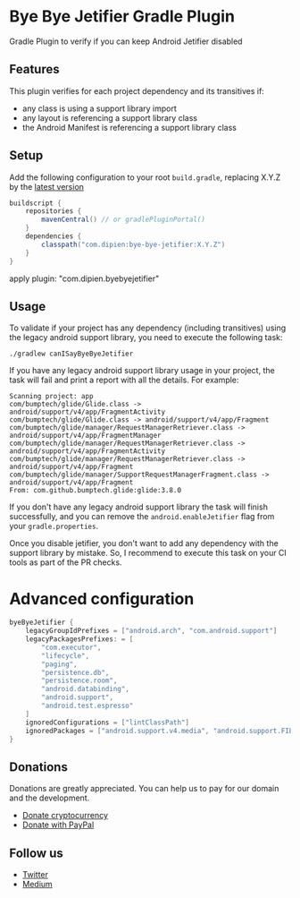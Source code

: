 # Bye Bye Jetifier Gradle Plugin
Gradle Plugin to verify if you can keep Android Jetifier disabled

## Features
This plugin verifies for each project dependency and its transitives if:
* any class is using a support library import
* any layout is referencing a support library class
* the Android Manifest is referencing a support library class

## Setup

Add the following configuration to your root `build.gradle`, replacing X.Y.Z by the [latest version](https://github.com/dipien/bye-bye-jetifier/releases/latest)

```groovy
buildscript {
    repositories {
        mavenCentral() // or gradlePluginPortal()
    }
    dependencies {
        classpath("com.dipien:bye-bye-jetifier:X.Y.Z")
    }
}
```

apply plugin: "com.dipien.byebyejetifier"

## Usage

To validate if your project has any dependency (including transitives) using the legacy android support library, you need to execute the following task:

    ./gradlew canISayByeByeJetifier

If you have any legacy android support library usage in your project, the task will fail and print a report with all the details. For example:

```
Scanning project: app
com/bumptech/glide/Glide.class -> android/support/v4/app/FragmentActivity
com/bumptech/glide/Glide.class -> android/support/v4/app/Fragment
com/bumptech/glide/manager/RequestManagerRetriever.class -> android/support/v4/app/FragmentManager
com/bumptech/glide/manager/RequestManagerRetriever.class -> android/support/v4/app/FragmentActivity
com/bumptech/glide/manager/RequestManagerRetriever.class -> android/support/v4/app/Fragment
com/bumptech/glide/manager/SupportRequestManagerFragment.class -> android/support/v4/app/Fragment
From: com.github.bumptech.glide:glide:3.8.0
```

If you don't have any legacy android support library the task will finish successfully, and you can remove the `android.enableJetifier` flag from your `gradle.properties`.

Once you disable jetifier, you don't want to add any dependency with the support library by mistake. So, I recommend to execute this task on your CI tools as part of the PR checks.

# Advanced configuration

```groovy
byeByeJetifier {
    legacyGroupIdPrefixes = ["android.arch", "com.android.support"]
    legacyPackagesPrefixes: = [
        "com.executor",
        "lifecycle",
        "paging",
        "persistence.db",
        "persistence.room",
        "android.databinding",
        "android.support",
        "android.test.espresso"
    ]
    ignoredConfigurations = ["lintClassPath"]
    ignoredPackages = ["android.support.v4.media", "android.support.FILE_PROVIDER_PATHS"]
}
```

## Donations

Donations are greatly appreciated. You can help us to pay for our domain and the development.

* [Donate cryptocurrency](http://donations.dipien.com/)
* [Donate with PayPal](https://www.paypal.com/paypalme/maxirosson)

## Follow us
* [Twitter](https://twitter.com/dipien_)
* [Medium](https://medium.com/dipien)
